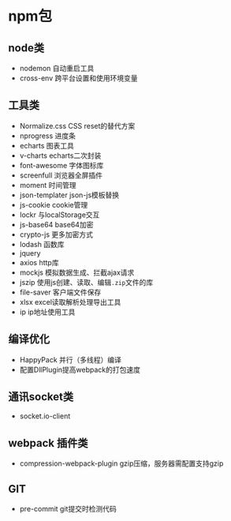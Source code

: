 # npm包

## node类

- nodemon 自动重启工具
- cross-env 跨平台设置和使用环境变量

## 工具类

- Normalize.css CSS reset的替代方案
- nprogress 进度条
- echarts 图表工具
- v-charts echarts二次封装
- font-awesome 字体图标库
- screenfull 浏览器全屏插件
- moment 时间管理
- json-templater json-js模板替换
- js-cookie cookie管理
- lockr 与localStorage交互
- js-base64 base64加密
- crypto-js 更多加密方式
- lodash 函数库
- jquery
- axios http库
- mockjs 模拟数据生成、拦截ajax请求
- jszip 使用js创建、读取、编辑`.zip`文件的库
- file-saver 客户端文件保存
- xlsx excel读取解析处理导出工具
- ip ip地址使用工具

## 编译优化

- HappyPack 并行（多线程）编译
- 配置DllPlugin提高webpack的打包速度

## 通讯socket类

- socket.io-client

## webpack 插件类

- compression-webpack-plugin gzip压缩，服务器需配置支持gzip

## GIT

- pre-commit git提交时检测代码
